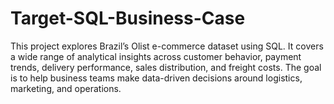 # Target-SQL-Business-Case
This project explores Brazil’s Olist e-commerce dataset using SQL. It covers a wide range of analytical insights across customer behavior, payment trends, delivery performance, sales distribution, and freight costs. The goal is to help business teams make data-driven decisions around logistics, marketing, and operations.
